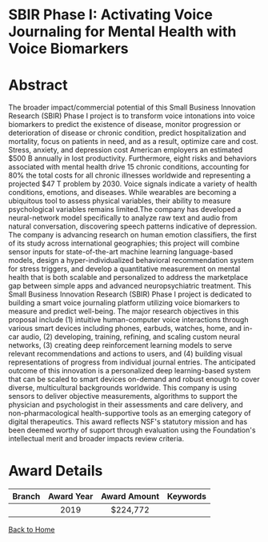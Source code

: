 
SBIR Phase I: Activating Voice Journaling for Mental Health with Voice Biomarkers
=================================================================================

# Abstract


The broader impact/commercial potential of this Small Business Innovation Research (SBIR) Phase I project is to transform voice intonations into voice biomarkers to predict the existence of disease, monitor progression or deterioration of disease or chronic condition, predict hospitalization and mortality, focus on patients in need, and as a result, optimize care and cost. Stress, anxiety, and depression cost American employers an estimated $500 B annually in lost productivity. Furthermore, eight risks and behaviors associated with mental health drive 15 chronic conditions, accounting for 80% the total costs for all chronic illnesses worldwide and representing a projected $47 T problem by 2030. Voice signals indicate a variety of health conditions, emotions, and diseases. While wearables are becoming a ubiquitous tool to assess physical variables, their ability to measure psychological variables remains limited.The company has developed a neural-network model specifically to analyze raw text and audio from natural conversation, discovering speech patterns indicative of depression. The company is advancing research on human emotion classifiers, the first of its study across international geographies; this project will combine sensor inputs for state-of-the-art machine learning language-based models, design a hyper-individualized behavioral recommendation system for stress triggers, and develop a quantitative measurement on mental health that is both scalable and personalized to address the marketplace gap between simple apps and advanced neuropsychiatric treatment. This Small Business Innovation Research (SBIR) Phase I project is dedicated to building a smart voice journaling platform utilizing voice biomarkers to measure and predict well-being. The major research objectives in this proposal include (1) intuitive human-computer voice interactions through various smart devices including phones, earbuds, watches, home, and in-car audio, (2) developing, training, refining, and scaling custom neural networks, (3) creating deep reinforcement learning models to serve relevant recommendations and actions to users, and (4) building visual representations of progress from individual journal entries. The anticipated outcome of this innovation is a personalized deep learning-based system that can be scaled to smart devices on-demand and robust enough to cover diverse, multicultural backgrounds worldwide. This company is using sensors to deliver objective measurements, algorithms to support the physician and psychologist in their assessments and care delivery, and non-pharmacological health-supportive tools as an emerging category of digital therapeutics. This award reflects NSF's statutory mission and has been deemed worthy of support through evaluation using the Foundation's intellectual merit and broader impacts review criteria.  

# Award Details

|Branch|Award Year|Award Amount|Keywords|
| :---: | :---: | :---: | :---: |
||2019|$224,772||
  
  


[Back to Home](https://github.com/chrischow/dod_sbir_awards/Reports/JT/#553)